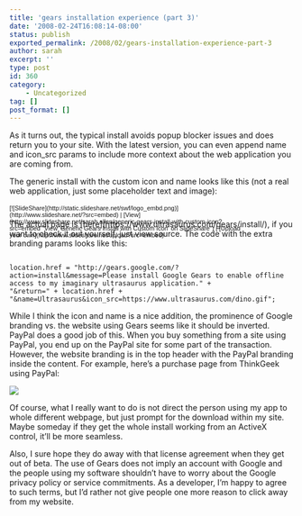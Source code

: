 ```yaml
---
title: 'gears installation experience (part 3)'
date: '2008-02-24T16:08:14-08:00'
status: publish
exported_permalink: /2008/02/gears-installation-experience-part-3
author: sarah
excerpt: ''
type: post
id: 360
category:
    - Uncategorized
tag: []
post_format: []
---
```

As it turns out, the typical install avoids popup blocker issues and does return you to your site. With the latest version, you can even append name and icon\_src params to include more context about the web application you are coming from.

The generic install with the custom icon and name looks like this (not a real web application, just some placeholder text and image):

<div id="__ss_280317" style="width:425px;text-align:left"><div style="font-size:11px;font-family:tahoma,arial;height:26px;padding-top:2px">[![SlideShare](http://static.slideshare.net/swf/logo_embd.png)](http://www.slideshare.net/?src=embed) | [View](http://www.slideshare.net/sarah.allen/generic-gears-install-with-custom-icon?src=embed "View 'Generic Gears Install with Custom Icon' on SlideShare") | [Upload your own](http://www.slideshare.net/upload?src=embed)</div></div>The actual page is [here](https://www.ultrasaurus.com/gears/install/), if you want to check it out yourself, just view source. The code with the extra branding params looks like this:

```

location.href = "http://gears.google.com/?action=install&message=Please install Google Gears to enable offline access to my imaginary ultrasaurus application." +
"&return=" + location.href +
"&name=Ultrasaurus&icon_src=https://www.ultrasaurus.com/dino.gif";
```

While I think the icon and name is a nice addition, the prominence of Google branding vs. the website using Gears seems like it should be inverted. PayPal does a good job of this. When you buy something from a site using PayPal, you end up on the PayPal site for some part of the transaction. However, the website branding is in the top header with the PayPal branding inside the content. For example, here’s a purchase page from ThinkGeek using PayPal:

[![](http://farm3.static.flickr.com/2196/2289968508_fee36de0ed_m.jpg)](http://farm3.static.flickr.com/2196/2289968508_07a7c1a353_o.png)

Of course, what I really want to do is not direct the person using my app to whole different webpage, but just prompt for the download within my site. Maybe someday if they get the whole install working from an ActiveX control, it’ll be more seamless.

Also, I sure hope they do away with that license agreement when they get out of beta. The use of Gears does not imply an account with Google and the people using my software shouldn’t have to worry about the Google privacy policy or service commitments. As a developer, I’m happy to agree to such terms, but I’d rather not give people one more reason to click away from my website.